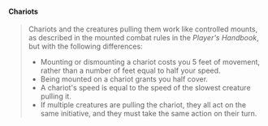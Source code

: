 #### Chariots
>
>Chariots and the creatures pulling them work like controlled mounts, as described in the mounted combat rules in the *Player's Handbook*, but with the following differences:
>
>- Mounting or dismounting a chariot costs you 5 feet of movement, rather than a number of feet equal to half your speed.
>- Being mounted on a chariot grants you half cover.
>- A chariot's speed is equal to the speed of the slowest creature pulling it.
>- If multiple creatures are pulling the chariot, they all act on the same initiative, and they must take the same action on their turn.